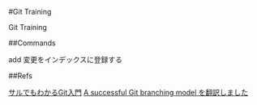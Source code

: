 #Git Training

Git Training

##Commands

add 変更をインデックスに登録する

##Refs

[サルでもわかるGit入門](https://backlog.com/git-tutorial/ja/)
[A successful Git branching model を翻訳しました](http://keijinsonyaban.blogspot.sg/2010/10/a-successful-git-branching-model.html)


